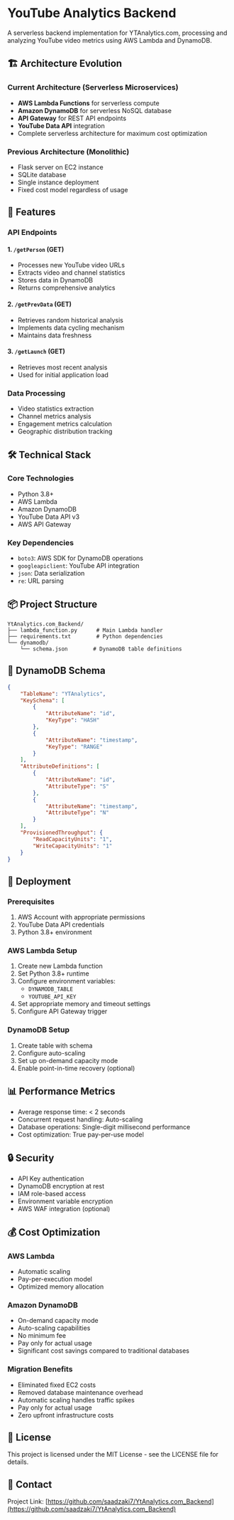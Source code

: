 # YouTube Analytics Backend

A serverless backend implementation for YTAnalytics.com, processing and analyzing YouTube video metrics using AWS Lambda and DynamoDB.

## 🏗️ Architecture Evolution

### Current Architecture (Serverless Microservices)
- **AWS Lambda Functions** for serverless compute
- **Amazon DynamoDB** for serverless NoSQL database
- **API Gateway** for REST API endpoints
- **YouTube Data API** integration
- Complete serverless architecture for maximum cost optimization

### Previous Architecture (Monolithic)
- Flask server on EC2 instance
- SQLite database
- Single instance deployment
- Fixed cost model regardless of usage

## 🚀 Features

### API Endpoints

#### 1. `/getPerson` (GET)
- Processes new YouTube video URLs
- Extracts video and channel statistics
- Stores data in DynamoDB
- Returns comprehensive analytics

#### 2. `/getPrevData` (GET)
- Retrieves random historical analysis
- Implements data cycling mechanism
- Maintains data freshness

#### 3. `/getLaunch` (GET)
- Retrieves most recent analysis
- Used for initial application load

### Data Processing
- Video statistics extraction
- Channel metrics analysis
- Engagement metrics calculation
- Geographic distribution tracking

## 🛠️ Technical Stack

### Core Technologies
- Python 3.8+
- AWS Lambda
- Amazon DynamoDB
- YouTube Data API v3
- AWS API Gateway

### Key Dependencies
- `boto3`: AWS SDK for DynamoDB operations
- `googleapiclient`: YouTube API integration
- `json`: Data serialization
- `re`: URL parsing

## 📦 Project Structure

```
YtAnalytics.com_Backend/
├── lambda_function.py      # Main Lambda handler
├── requirements.txt        # Python dependencies
└── dynamodb/
    └── schema.json        # DynamoDB table definitions
```

## 🔧 DynamoDB Schema

```json
{
    "TableName": "YTAnalytics",
    "KeySchema": [
        {
            "AttributeName": "id",
            "KeyType": "HASH"
        },
        {
            "AttributeName": "timestamp",
            "KeyType": "RANGE"
        }
    ],
    "AttributeDefinitions": [
        {
            "AttributeName": "id",
            "AttributeType": "S"
        },
        {
            "AttributeName": "timestamp",
            "AttributeType": "N"
        }
    ],
    "ProvisionedThroughput": {
        "ReadCapacityUnits": "1",
        "WriteCapacityUnits": "1"
    }
}
```

## 🚀 Deployment

### Prerequisites
1. AWS Account with appropriate permissions
2. YouTube Data API credentials
3. Python 3.8+ environment

### AWS Lambda Setup
1. Create new Lambda function
2. Set Python 3.8+ runtime
3. Configure environment variables:
   - `DYNAMODB_TABLE`
   - `YOUTUBE_API_KEY`
4. Set appropriate memory and timeout settings
5. Configure API Gateway trigger

### DynamoDB Setup
1. Create table with schema
2. Configure auto-scaling
3. Set up on-demand capacity mode
4. Enable point-in-time recovery (optional)

## 📊 Performance Metrics

- Average response time: < 2 seconds
- Concurrent request handling: Auto-scaling
- Database operations: Single-digit millisecond performance
- Cost optimization: True pay-per-use model

## 🔒 Security

- API Key authentication
- DynamoDB encryption at rest
- IAM role-based access
- Environment variable encryption
- AWS WAF integration (optional)

## 💰 Cost Optimization

### AWS Lambda
- Automatic scaling
- Pay-per-execution model
- Optimized memory allocation

### Amazon DynamoDB
- On-demand capacity mode
- Auto-scaling capabilities
- No minimum fee
- Pay only for actual usage
- Significant cost savings compared to traditional databases

### Migration Benefits
- Eliminated fixed EC2 costs
- Removed database maintenance overhead
- Automatic scaling handles traffic spikes
- Pay only for actual usage
- Zero upfront infrastructure costs


## 📝 License

This project is licensed under the MIT License - see the LICENSE file for details.

## 📧 Contact

Project Link: [https://github.com/saadzaki7/YtAnalytics.com_Backend](https://github.com/saadzaki7/YtAnalytics.com_Backend)
